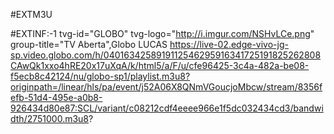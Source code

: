 #EXTM3U

#EXTINF:-1 tvg-id="GLOBO" tvg-logo="http://i.imgur.com/NSHvLCe.png" group-title="TV Aberta",Globo LUCAS
https://live-02.edge-vivo-jg-sp.video.globo.com/h/0401634258919112546295916341725191825262808CAwQk1xxo4hRE20x17uXqA/k/html5/a/F/u/cfe96425-3c4a-482a-be08-f5ecb8c42124/nu/globo-sp1/playlist.m3u8?originpath=/linear/hls/pa/event/j52A06X8QNmVGoucjoMbcw/stream/8356fefb-51d4-495e-a0b8-926434d80e87:SCL/variant/c08212cdf4eeee966e1f5dc032434cd3/bandwidth/2751000.m3u8?
